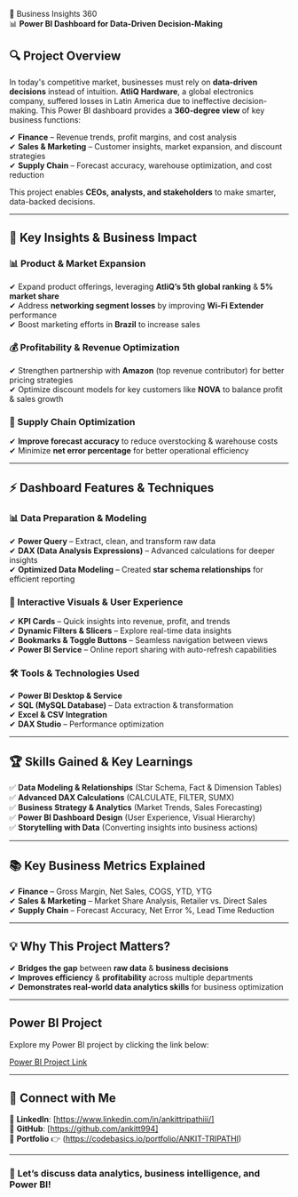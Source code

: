 🚀 Business Insights 360  
📊 **Power BI Dashboard for Data-Driven Decision-Making**  

## 🔍 **Project Overview**  
In today's competitive market, businesses must rely on **data-driven decisions** instead of intuition. **AtliQ Hardware**, a global electronics company, suffered losses in Latin America due to ineffective decision-making. This Power BI dashboard provides a **360-degree view** of key business functions:  

✔ **Finance** – Revenue trends, profit margins, and cost analysis  
✔ **Sales & Marketing** – Customer insights, market expansion, and discount strategies  
✔ **Supply Chain** – Forecast accuracy, warehouse optimization, and cost reduction  

This project enables **CEOs, analysts, and stakeholders** to make smarter, data-backed decisions.  

---

## 📌 **Key Insights & Business Impact**  
### **📊 Product & Market Expansion**  
✔ Expand product offerings, leveraging **AtliQ’s 5th global ranking** & **5% market share**  
✔ Address **networking segment losses** by improving **Wi-Fi Extender** performance  
✔ Boost marketing efforts in **Brazil** to increase sales  

### **💰 Profitability & Revenue Optimization**  
✔ Strengthen partnership with **Amazon** (top revenue contributor) for better pricing strategies  
✔ Optimize discount models for key customers like **NOVA** to balance profit & sales growth  

### **🚚 Supply Chain Optimization**  
✔ **Improve forecast accuracy** to reduce overstocking & warehouse costs  
✔ Minimize **net error percentage** for better operational efficiency  

---

## ⚡ **Dashboard Features & Techniques**  
### **📊 Data Preparation & Modeling**  
✔ **Power Query** – Extract, clean, and transform raw data  
✔ **DAX (Data Analysis Expressions)** – Advanced calculations for deeper insights  
✔ **Optimized Data Modeling** – Created **star schema relationships** for efficient reporting  

### **🎨 Interactive Visuals & User Experience**  
✔ **KPI Cards** – Quick insights into revenue, profit, and trends  
✔ **Dynamic Filters & Slicers** – Explore real-time data insights  
✔ **Bookmarks & Toggle Buttons** – Seamless navigation between views  
✔ **Power BI Service** – Online report sharing with auto-refresh capabilities  

### **🛠 Tools & Technologies Used**  
✔ **Power BI Desktop & Service**  
✔ **SQL (MySQL Database)** – Data extraction & transformation  
✔ **Excel & CSV Integration**  
✔ **DAX Studio** – Performance optimization  

---

## 🏆 **Skills Gained & Key Learnings**  
✅ **Data Modeling & Relationships** (Star Schema, Fact & Dimension Tables)  
✅ **Advanced DAX Calculations** (CALCULATE, FILTER, SUMX)  
✅ **Business Strategy & Analytics** (Market Trends, Sales Forecasting)  
✅ **Power BI Dashboard Design** (User Experience, Visual Hierarchy)  
✅ **Storytelling with Data** (Converting insights into business actions)  

---

## 📚 **Key Business Metrics Explained**  
✔ **Finance** – Gross Margin, Net Sales, COGS, YTD, YTG  
✔ **Sales & Marketing** – Market Share Analysis, Retailer vs. Direct Sales  
✔ **Supply Chain** – Forecast Accuracy, Net Error %, Lead Time Reduction  

---

## 💡 **Why This Project Matters?**  
✔ **Bridges the gap** between **raw data** & **business decisions**  
✔ **Improves efficiency** & **profitability** across multiple departments  
✔ **Demonstrates real-world data analytics skills** for business optimization  

---
## Power BI Project

Explore my Power BI project by clicking the link below:

[Power BI Project Link](https://app.powerbi.com/links/rtpLKVnwnh?ctid=c6e549b3-5f45-4032-aae9-d4244dc5b2c4&pbi_source=linkShare)

---

## 🔗 **Connect with Me**  
💼 **LinkedIn**: [https://www.linkedin.com/in/ankittripathiii/]  
📂 **GitHub**: [https://github.com/ankitt994]  
📁 **Portfolio** 👉 (https://codebasics.io/portfolio/ANKIT-TRIPATHI)


---

### 🚀 **Let’s discuss data analytics, business intelligence, and Power BI!**
